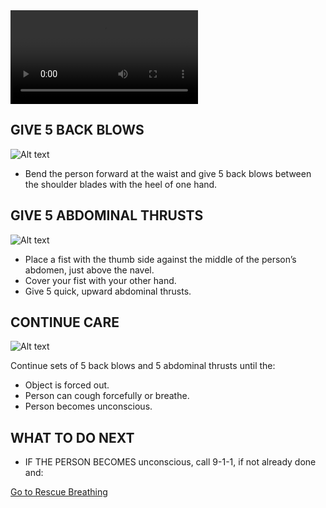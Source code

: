 <video controls="controls">
    <source src="/Videos/adultChoking.mp4" type="video/mp4" />
</video>

<h2>GIVE 5 BACK BLOWS</h2>

![Alt text](/Images/AdultChoking/adultChoking10.jpg)

- Bend the person forward at the waist and
  give 5 back blows between the shoulder
  blades with the heel of one hand.

<h2>GIVE 5 ABDOMINAL THRUSTS</h2>

![Alt text](/Images/AdultChoking/adultChoking4.jpg)

- Place a fist with the thumb side against
  the middle of the person’s abdomen, just
  above the navel.
- Cover your fist with your other hand.
- Give 5 quick, upward abdominal thrusts.

<h2>CONTINUE CARE</h2>

![Alt text](/Images/AdultChoking/adultChoking10.jpg)

Continue sets of 5 back blows and
5 abdominal thrusts until the:

- Object is forced out.
- Person can cough forcefully or breathe.
- Person becomes unconscious.

<h2>WHAT TO DO NEXT</h2>

- IF THE PERSON BECOMES unconscious, call 9-1-1, if not already done and:

[Go to Rescue Breathing](/instructions/0/0/10)
